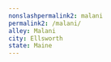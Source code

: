 ```yaml
---
﻿nonslashpermalink2: malani
permalink2: /malani/
alley: Malani
city: Ellsworth
state: Maine
---
```

